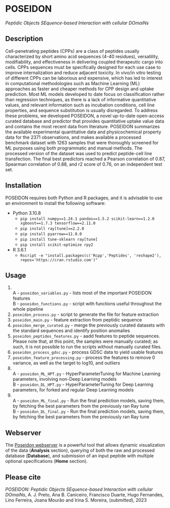 # POSEIDON
*Peptidic Objects SEquence-based Interaction with cellular DOmaiNs*

## Description

Cell-penetrating peptides (CPPs) are a class of peptides usually characterized by short amino acid sequences (4-40 residues), versatility, modifiability, and effectiveness in delivering coupled therapeutic cargo into cells. CPPs sequences must be specifically designed for each use case to improve internalization and reduce adjacent toxicity. In vivo/in vitro testing of different CPPs can be laborious and expensive, which has led to interest in computational methodologies such as Machine Learning (ML) approaches as faster and cheaper methods for CPP design and uptake prediction. Most ML models developed to date focus on classification rather than regression techniques, as there is a lack of informative quantitative values, and relevant information such as incubation conditions, cell line properties, and sequence substitution is usually disregarded.
To address these problems, we developed POSEIDON, a novel up-to-date open-access curated database and predictor that provides quantitative uptake value data and contains the most recent data from literature. POSEIDON summarizes the available experimental quantitative data and physicochemical property data for the 2371 observations, and makes available a processed benchmark dataset with 1263 samples that were thoroughly screened for ML purposes using both programmatic and manual methods. The processed version of the dataset was used to predict peptide-cell line transfection. The final best predictors reached a Pearson correlation of 0.87, Spearman correlation of 0.88, and r2 score of 0.76, on an independent test set.


## Installation

POSEIDON requires both Python and R packages, and it is advisable to use an environment to install the following software:

- Python 3.10.8
	- `pip install numpy==1.24.1 pandas==1.5.2 scikit-learn==1.2.0 xgboost==1.7.3 tensorflow==2.11.0`
	- `pip install ray[tune]==2.2.0`
	- `pip install pyarrow==11.0.0`
	- `pip install tune-sklearn ray[tune]`
	- `pip install scikit-optimize rpy2`
- R 3.6.1
	- `Rscript -e "install.packages(c('Rcpp','Peptides', 'reshape2'), repos='https://cran.rstudio.com')"`

## Usage

1. \
	A - `poseidon_variables.py` - lists most of the important POSEIDON features\
	B - `poseidon_functions.py` - script with functions useful throughout the whole pipeline
2. `poseidon_process.py` - script to generate the file for feature extraction
3. `poseidon_main.py` - feature extraction from peptidic sequence
4. `poseidon_merge_curated.py` - merge the previously curated datasets with the standard sequences and identify position anomalies
5. `poseidon_peptides_features.py` - aadd features to peptide sequences. Please note that, at this point, the samples were manually curated; as such, it is not possible to run the scripts without manually curated files.
6. `poseidon_process_gdsc.py` - process GDSC data to yield usable features
7. `poseidon_feature_processing.py` - process the features to remove 0 variance, as well as the target to log10, and outliers
8. \
	A - `poseidon_ML_HPT.py` - HyperParameterTuning for Machine Learning parameters, involving non-Deep Learning models\
	B - `poseidon_DL_HPT.py` - HyperParameterTuning for Deep Learning parameters, for forked and regular Deep Learning models
9. \
	A - `poseidon_ML_final.py`  - Run the final prediction models, saving them, by fetching the best parameters from the previously ran Ray tune \
	B - `poseidon_DL_final.py` - Run the final prediction models, saving them, by fetching the best parameters from the previously ran Ray tune

## Webserver

The [Poseidon webserver](http://www.moreiralab.com/resources/poseidon/) is a powerful tool that allows dynamic visualization of the data (**Analysis** section), querying of both the raw and processed database (**Database**), and submission of an input peptide with multiple optional specifications  (**Home** section). 


## Please cite

*POSEIDON: Peptidic Objects SEquence-based Interaction with cellular DOmaiNs*, A. J. Preto, Ana B. Caniceiro, Francisco Duarte, Hugo Fernandes, Lino Ferreira, Joana Mourão and Irina S. Moreira, (*submitted*), 2023
